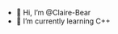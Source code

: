 - 👋 Hi, I’m @Claire-Bear
- 🌱 I’m currently learning C++

<!---
Claire-Bear/Claire-Bear is a ✨ special ✨ repository because its `README.md` (this file) appears on your GitHub profile.
You can click the Preview link to take a look at your changes.
--->
